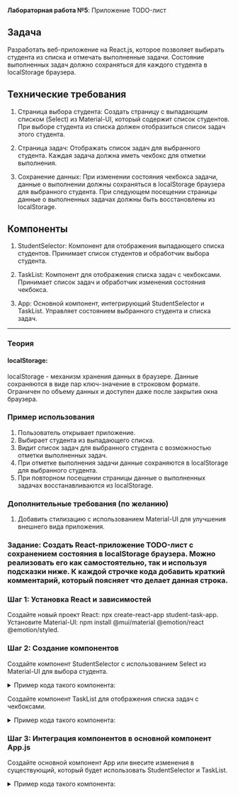 **Лабораторная работа №5**: Приложение TODO-лист

## Задача
Разработать веб-приложение на React.js, которое позволяет выбирать студента из списка и отмечать выполненные задачи. Состояние выполненных задач должно сохраняться для каждого студента в localStorage браузера.

## Технические требования
1. Страница выбора студента:
Создать страницу с выпадающим списком (Select) из Material-UI, который содержит список студентов.
При выборе студента из списка должен отобразиться список задач этого студента.

2. Страница задач:
Отображать список задач для выбранного студента.
Каждая задача должна иметь чекбокс для отметки выполнения.

3. Сохранение данных:
При изменении состояния чекбокса задачи, данные о выполнении должны сохраняться в localStorage браузера для выбранного студента.
При следующем посещении страницы данные о выполненных задачах должны быть восстановлены из localStorage.

## Компоненты
1. StudentSelector:
Компонент для отображения выпадающего списка студентов.
Принимает список студентов и обработчик выбора студента.

2. TaskList:
Компонент для отображения списка задач с чекбоксами.
Принимает список задач и обработчик изменения состояния чекбокса.

3. App:
Основной компонент, интегрирующий StudentSelector и TaskList.
Управляет состоянием выбранного студента и списка задач.

---

### Теория
#### localStorage:
localStorage - механизм хранения данных в браузере.
Данные сохраняются в виде пар ключ-значение в строковом формате.
Ограничен по объему данных и доступен даже после закрытия окна браузера.

### Пример использования
1. Пользователь открывает приложение.
2. Выбирает студента из выпадающего списка.
3. Видит список задач для выбранного студента с возможностью отметки выполненных задач.
4. При отметке выполнения задачи данные сохраняются в localStorage для выбранного студента.
5. При повторном посещении страницы данные о выполненных задачах восстанавливаются из localStorage.

### Дополнительные требования (по желанию)
1. Добавить стилизацию с использованием Material-UI для улучшения внешнего вида приложения.

### Задание: Создать React-приложение TODO-лист с сохранением состояния в localStorage браузера. Можно реализовать его как самостоятельно, так и используя подсказки ниже. К каждой строчке кода добавить краткий комментарий, который поясняет что делает данная строка.

### Шаг 1: Установка React и зависимостей
Создайте новый проект React: npx create-react-app student-task-app.
Установите Material-UI: npm install @mui/material @emotion/react @emotion/styled.
### Шаг 2: Создание компонентов
Создайте компонент StudentSelector с использованием Select из Material-UI для выбора студента.

<details>
  <summary>Пример кода такого компонента:</summary>

```javascript
// StudentSelector.jsx
import React, { useState } from 'react';
import Select from '@mui/material/Select';
import MenuItem from '@mui/material/MenuItem';

const StudentSelector = ({ students, onSelect }) => {
  const [selectedStudent, setSelectedStudent] = useState('');

  const handleChange = (event) => {
    const selectedStudent = event.target.value;
    setSelectedStudent(selectedStudent);
    onSelect(selectedStudent);
  };

  return (
    <Select value={selectedStudent} onChange={handleChange}>
      {students.map((student) => (
        <MenuItem key={student.id} value={student.id}>
          {student.name}
        </MenuItem>
      ))}
    </Select>
  );
};

export default StudentSelector;

```
</details>


Создайте компонент TaskList для отображения списка задач с чекбоксами.

<details>
  <summary>Пример кода такого компонента:</summary>
  
```javascript
// TaskList.jsx
import React from 'react';
import Checkbox from '@mui/material/Checkbox';
import FormControlLabel from '@mui/material/FormControlLabel';

const TaskList = ({ tasks, onCheckboxChange }) => {
  return (
    <div>
      {tasks.map((task) => (
        <FormControlLabel
          key={task.id}
          control={
            <Checkbox
              checked={task.completed}
              onChange={() => onCheckboxChange(task.id)}
            />
          }
          label={task.description}
        />
      ))}
    </div>
  );
};

export default TaskList;
```
  
</details>

### Шаг 3: Интеграция компонентов в основной компонент App.js
Создайте основной компонент App или внесите изменения в существующий, который будет использовать StudentSelector и TaskList.



<details>
  <summary>Пример кода такого компонента:</summary>
  
```javascript
// App.js
import React, { useState, useEffect } from 'react';
import StudentSelector from './StudentSelector';
import TaskList from './TaskList';

const App = () => {
  const students = [
    { id: '1', name: 'Студент 1' },
    { id: '2', name: 'Студент 2' },
    // Добавьте других студентов по необходимости
  ];

  const [selectedStudent, setSelectedStudent] = useState('');
  const [tasks, setTasks] = useState([]);

  useEffect(() => {
    // Получение данных из localStorage при монтировании компонента
    const savedTasks = JSON.parse(localStorage.getItem(selectedStudent)) || [];
    setTasks(savedTasks);
  }, [selectedStudent]);

  const handleStudentSelect = (studentId) => {
    setSelectedStudent(studentId);
  };

  const handleCheckboxChange = (taskId) => {
    // Обновление состояния задач и сохранение в localStorage
    const updatedTasks = tasks.map((task) =>
      task.id === taskId ? { ...task, completed: !task.completed } : task
    );
    setTasks(updatedTasks);
    localStorage.setItem(selectedStudent, JSON.stringify(updatedTasks));
  };

  return (
    <div>
      <StudentSelector students={students} onSelect={handleStudentSelect} />
      <TaskList tasks={tasks} onCheckboxChange={handleCheckboxChange} />
    </div>
  );
};

export default App;

```
</details>
